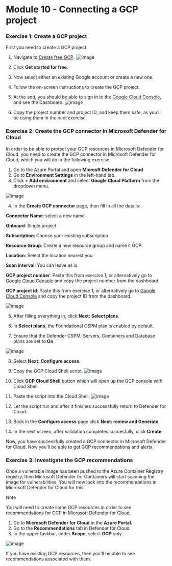 # Module 10 - Connecting a GCP project

### Exercise 1: Create a GCP project

First you need to create a GCP project. 

1.	Navigate to [Create free GCP](https://www.google.com/aclk?sa=l&ai=DChcSEwiA7K7Gubn3AhUJuu0KHbACBZkYABAAGgJkZw&sig=AOD64_0Cc0zndLvPEu7wV4blEFwWvjOWag&q&adurl&ved=2ahUKEwihk6nGubn3AhVFZcAKHWP5BYkQ0Qx6BAgDEAE).  
  ![image](https://github.com/user-attachments/assets/74fe6bb0-4d75-4137-93a2-c8767d9248d2)

2.  Click **Get started for free**.
3.  Now select either an existing Google account or create a new one. 
4.  Follow the on-screen instructions to create the GCP project.
5.  At the end, you should be able to sign in to the [Google Cloud Console](console.cloud.google.com), and see the Dashboard:
  ![image](https://github.com/user-attachments/assets/e579c4a1-b800-4675-83ed-fe9adb8f816e)

6. Copy the project number and project ID, and keep them safe, as you'll be using them in the next exercise.

### Exercise 2: Create the GCP connector in Microsoft Defender for Cloud

In order to be able to protect your GCP resources in Microsoft Defender for Cloud, you need to create the GCP connector in Microsoft Defender for Cloud, which you will do in the following exercise. 


1. Go to the Azure Portal and open **Microsft Defender for Cloud** 
2. Go to **Environment Settings** in the left-hand tab.
3. Click **+ Add environment** and select **Google Cloud Platform** from the dropdown menu.

  ![image](https://github.com/user-attachments/assets/906b2d1a-c2ff-45db-9e3e-bb8b9bc0a7aa)

4. In the **Create GCP connector** page, then fill in all the details:

**Connector Name**: select a new name

**Onboard**: Single project 

**Subscription**: Choose your existing subscription

**Resource Group**: Create a new resource group and name it GCP.

**Location**: Select the location nearest you.

**Scan interval**: You can leave as is.

**GCP project number**: Paste this from exercise 1, or alternatively go to [Google Cloud Console](console.cloud.google.com) and copy the project number from the dashboard.

**GCP project id**: Paste this from exercise 1, or alternatively go to [Google Cloud Console](console.cloud.google.com) and copy the project ID from the dashboard.

  ![image](https://github.com/user-attachments/assets/bf19f11b-e6e1-4932-8607-24863ff63282)


5.  After filling everything in, click **Next: Select plans**.
6. In **Select plans**, the Foundational CSPM plan is enabled by default.

7. Ensure that the Defender CSPM, Servers, Containers and Database plans are set to **On**. 

  ![image](https://github.com/user-attachments/assets/dbceb075-a293-4704-9ead-65e0c01a2b77)

8. Select **Next: Configure access**.
9. Copy the GCP Cloud Shell script. 
  ![image](https://github.com/user-attachments/assets/dbe129b4-c594-437f-b83b-edeb38638f02)

10. Click **GCP Cloud Shell** button which will open up the GCP console with Cloud Shell.
11. Paste the script into the Cloud Shell.
  ![image](https://github.com/user-attachments/assets/34dcc055-9a0a-4795-8800-01e7e1fc1ff6)

12. Let the script run and after it finishes successfully return to Defender for Cloud. 
13. Back in the **Configure access** page click **Next: review and Generate**.
14. In the next screen, after validation completes succesfully, click **Create**

Now, you have successfully created a GCP connector in Microsoft Defender for Cloud. Now you'll be able to get GCP recommendations and alerts.

### Exercise 3: Investigate the GCP recommendations 

Once a vulnerable image has been pushed to the Azure Container Registry registry, then Microsoft Defender for Containers will start scanning the image for vulnerabilities. You will now look into the recommendations in Microsoft Defender for Cloud for this. 

> [!NOTE]
> You will need to create some GCP resources in order to see recommendations for GCP in Microsoft Defender for Cloud.
 
 1. Go to **Microsoft Defender for Cloud** in the **Azure Portal**.
 2. Go to the **Recommendations** tab in Defender for Cloud.
 3. In the upper taskbar, under **Scope**, select **GCP** only. 
 
  ![image](https://github.com/user-attachments/assets/c8aa6ad8-e5db-4155-9459-659f5ce952ba)


If you have existing GCP resources, then you'll be able to see recommendations associated with them.

